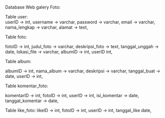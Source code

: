 Database Web galery Foto:

Table user:                                            
userID -> int,
username -> varchar,
password -> varchar,
email -> varchar,
nama_lengkap -> varchar,
alamat -> text,

Table foto:

fotoID -> int,
judul_foto -> varchar,
deskripsi_foto -> text,
tanggal_unggah -> date,
lokasi_file -> varchar,
albumID -> int,
userID int,

Table album:

albumID -> int,
nama_album -> varchar,
deskripsi -> varchar,
tanggal_buat -> date,
userID -> int,

Table komentar_foto:

komentarID -> int,
fotoID -> int,
userID -> int,
isi_komentar -> date,
tanggal_komentar -> date,

Table like_foto:
likeID -> int,
fotoID -> int,
userID -> int,
tanggal_like date,
